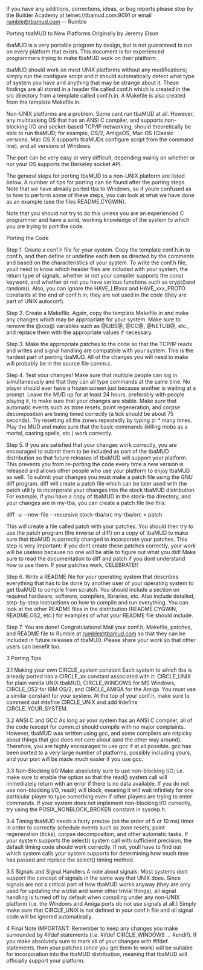 If you have any additions, corrections, ideas, or bug reports please stop by the
Builder Academy at telnet://tbamud.com:9091 or email rumble@tbamud.com -- Rumble

Porting tbaMUD to New Platforms
Originally by Jeremy Elson

tbaMUD is a very portable program by design, but is not guaranteed to run on
every platform that exists. This document is for experienced programmers
trying to make tbaMUD work on their platform.

tbaMUD should work on most UNIX platforms without any modifications; simply run
the configure script and it should automatically detect what type of system
you have and anything that may be strange about it. These findings are all
stored in a header file called conf.h which is created in the src directory
from a template called conf.h.in. A Makefile is also created from the template
Makefile.in.

Non-UNIX platforms are a problem. Some cant run tbaMUD at all. However, any
multitasking OS that has an ANSI C compiler, and supports non-blocking I/O and
socket-based TCP/IP networking, should theoretically be able to run tbaMUD; for
example, OS/2, AmigaOS, Mac OS (Classic versions; Mac OS X supports tbaMUDs
configure script from the command line), and all versions of Windows.

The port can be very easy or very difficult, depending mainly on whether or nor
your OS supports the Berkeley socket API.

The general steps for porting tbaMUD to a non-UNIX platform are listed below. A
number of tips for porting can be found after the porting steps. Note that we
have already ported tba to Windows, so if youre confused as to how to perform
some of these steps, you can look at what we have done as an example (see the
files README.CYGWIN).

Note that you should not try to do this unless you are an experienced C
programmer and have a solid, working knowledge of the system to which you are
trying to port the code.

Porting the Code

Step 1. Create a conf.h file for your system. Copy the template conf.h.in
to conf.h, and then define or undefine each item as directed by the comments
and based on the characteristics of your system. To write the conf.h file,
youll need to know which header files are included with your system, the
return type of signals, whether or not your compiler supports the const
keyword, and whether or not you have various functions such as crypt()and
random(). Also, you can ignore the HAVE_LIBxxx and HAVE_xxx_PROTO constants at
the end of conf.h.in; they are not used in the code (they are part of UNIX
autoconf).

Step 2. Create a Makefile. Again, copy the template Makefile.in and make any
changes which may be appropriate for your system. Make sure to remove the @xxx@
variables such as @LIBS@, @CC@, @NETLIB@, etc., and replace them with the
appropriate values if necessary.

Step 3. Make the appropriate patches to the code so that the TCP/IP reads and
writes and signal handling are compatible with your system. This is the hardest
part of porting tbaMUD. All of the changes you will need to make will probably
be in the source file comm.c.

Step 4. Test your changes! Make sure that multiple people can log in
simultaneously and that they can all type commands at the same time. No player
should ever have a frozen screen just because another is waiting at a prompt.
Leave the MUD up for at least 24 hours, preferably with people playing it, to
make sure that your changes are stable. Make sure that automatic events such as
zone resets, point regeneration, and corpse decomposition are being timed
correctly (a tick should be about 75 seconds). Try resetting all the zones
repeatedly by typing zr * many times. Play the MUD and make sure that the
basic commands (killing mobs as a mortal, casting spells, etc.) work correctly.

Step 5. If you are satisfied that your changes work correctly, you are
encouraged to submit them to be included as part of the tbaMUD distribution so
that future releases of tbaMUD will support your platform. This prevents you
from re-porting the code every time a new version is released and allows other
people who use your platform to enjoy tbaMUD as well. To submit your changes
you must make a patch file using the GNU diff program. diff will create a
patch file which can be later used with the patch utility to incorporate
your changes into the stock tbaMUD distribution. For example, if you have a
copy of tbaMUD in the stock-tba directory, and your changes are in my-tba,
you can create a patch file like this:

diff -u --new-file --recursive stock-tba/src my-tba/src > patch

This will create a file called patch with your patches. You should then try
to use the patch program (the inverse of diff) on a copy of tbaMUD to make
sure that tbaMUD is correctly changed to incorporate your patches. This step is
very important: if you dont create these patches correctly, your work will be
useless because no one will be able to figure out what you did! Make sure to
read the documentation to diff and patch if you dont understand how to use
them. If your patches work, CELEBRATE!!

Step 6. Write a README file for your operating system that describes everything
that has to be done by another user of your operating system to get tbaMUD to
compile from scratch. You should include a section on required hardware,
software, compilers, libraries, etc. Also include detailed, step-by-step
instructions on how to compile and run everything. You can look at the other
README files in the distribution (README.CYGWIN, README.OS2, etc.) for examples
of what your README file should include.

Step 7. You are done! Congratulations! Mail your conf.h, Makefile, patches, and
README file to Rumble at <rumble@tbamud.com> so that they can be included in
future releases of tbaMUD. Please share your work so that other users can
benefit too.

3 Porting Tips

3.1 Making your own CIRCLE_system constant
Each system to which tba is already ported has a CIRCLE_xx constant associated
with it: CIRCLE_UNIX for plain vanilla UNIX tbaMUD, CIRCLE_WINDOWS for MS
Windows, CIRCLE_OS2 for IBM OS/2, and CIRCLE_AMIGA for the Amiga. You must use
a similar constant for your system. At the top of your conf.h, make sure to
comment out #define CIRCLE_UNIX and add #define CIRCLE_YOUR_SYSTEM.

3.2 ANSI C and GCC
As long as your system has an ANSI C compiler, all of the code (except for
comm.c) should compile with no major complaints. However, tbaMUD was written
using gcc, and some compilers are nitpicky about things that gcc does not care
about (and the other way around). Therefore, you are highly encouraged to use
gcc if at all possible. gcc has been ported to a very large number of
platforms, possibly including yours, and your port will be made much easier if
you use gcc.

3.3 Non-Blocking I/O
Make absolutely sure to use non-blocking I/O; i.e. make sure to enable the
option so that the read() system call will immediately return with an error if
there is no data available. If you do not use non-blocking I/O, read() will
block, meaning it will wait infinitely for one particular player to type
something even if other players are trying to enter commands. If your system
does not implement non-blocking I/O correctly, try using the
POSIX_NONBLOCK_BROKEN constant in sysdep.h.

3.4 Timing
tbaMUD needs a fairly precise (on the order of 5 or 10 ms) timer in order to
correctly schedule events such as zone resets, point regeneration (ticks),
corpse decomposition, and other automatic tasks. If your system supports the
select() system call with sufficient precision, the default timing code should
work correctly. If not, youll have to find out which system calls your system
supports for determining how much time has passed and replace the select()
timing method.

3.5 Signals and Signal Handlers
A note about signals: Most systems dont support the concept of signals in the
same way that UNIX does. Since signals are not a critical part of how tbaMUD
works anyway (they are only used for updating the wizlist and some other
trivial things), all signal handling is turned off by default when compiling
under any non-UNIX platform (i.e. the Windows and Amiga ports do not use
signals at all.) Simply make sure that CIRCLE_UNIX is not defined in your
conf.h file and all signal code will be ignored automatically.

4 Final Note
IMPORTANT: Remember to keep any changes you make surrounded by #ifdef
statements (i.e. #ifdef CIRCLE_WINDOWS ... #endif). If you make absolutely
sure to mark all of your changes with #ifdef statements, then your patches
(once you get them to work) will be suitable for incorporation into the
tbaMUD distribution, meaning that tbaMUD will officially support your platform.
